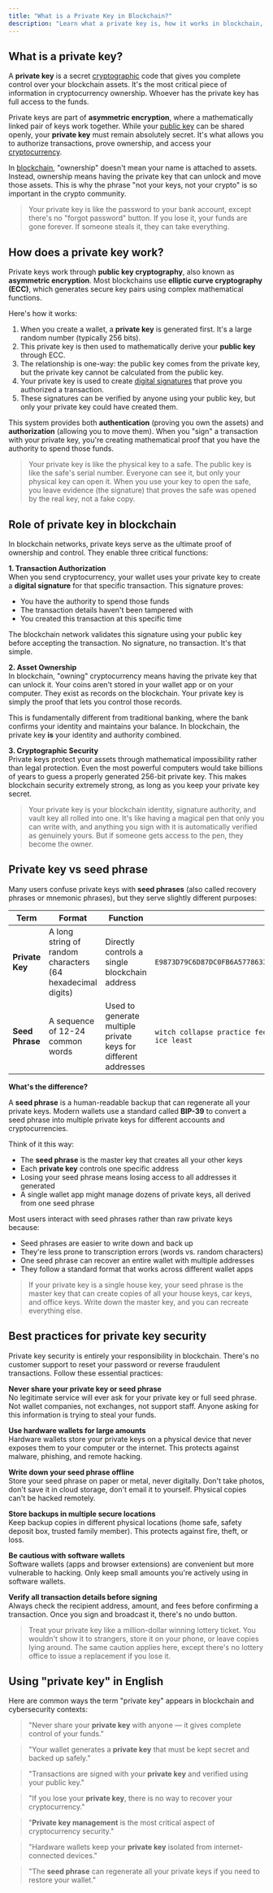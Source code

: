 ```yaml
---
title: "What is a Private Key in Blockchain?"
description: "Learn what a private key is, how it works in blockchain, its role in securing your crypto assets, and best practices for keeping it safe."
---
```


## What is a private key?

A **private key** is a secret [cryptographic](https://fluentdev.vercel.app/glossary/cryptography) code that gives you complete control over your blockchain assets. It's the most critical piece of information in cryptocurrency ownership. Whoever has the private key has full access to the funds.  

Private keys are part of **asymmetric encryption**, where a mathematically linked pair of keys work together. While your [public key](https://fluentdev.vercel.app/glossary/public-key) can be shared openly, your **private key** must remain absolutely secret. It's what allows you to authorize transactions, prove ownership, and access your [cryptocurrency](https://fluentdev.vercel.app/glossary/cryptocurrency).

In [blockchain](https://fluentdev.vercel.app/glossary/blockchain), "ownership" doesn't mean your name is attached to assets. Instead, ownership means having the private key that can unlock and move those assets. This is why the phrase "not your keys, not your crypto" is so important in the crypto community.

> Your private key is like the password to your bank account, except there's no "forgot password" button. If you lose it, your funds are gone forever. If someone steals it, they can take everything. 

## How does a private key work?

Private keys work through **public key cryptography**, also known as **asymmetric encryption**. Most blockchains use **elliptic curve cryptography (ECC)**, which generates secure key pairs using complex mathematical functions.

Here's how it works:

1. When you create a wallet, a **private key** is generated first. It's a large random number (typically 256 bits).
2. This private key is then used to mathematically derive your **public key** through ECC.
3. The relationship is one-way: the public key comes from the private key, but the private key cannot be calculated from the public key.
4. Your private key is used to create [digital signatures](https://fluentdev.vercel.app/glossary/signature) that prove you authorized a transaction.
5. These signatures can be verified by anyone using your public key, but only your private key could have created them.

This system provides both **authentication** (proving you own the assets) and **authorization** (allowing you to move them). When you "sign" a transaction with your private key, you're creating mathematical proof that you have the authority to spend those funds.

> Your private key is like the physical key to a safe. The public key is like the safe's serial number. Everyone can see it, but only your physical key can open it. When you use your key to open the safe, you leave evidence (the signature) that proves the safe was opened by the real key, not a fake copy.

## Role of private key in blockchain

In blockchain networks, private keys serve as the ultimate proof of ownership and control. They enable three critical functions:

**1. Transaction Authorization**  
When you send cryptocurrency, your wallet uses your private key to create a **digital signature** for that specific transaction. This signature proves:
- You have the authority to spend those funds
- The transaction details haven't been tampered with
- You created this transaction at this specific time

The blockchain network validates this signature using your public key before accepting the transaction. No signature, no transaction. It's that simple.

**2. Asset Ownership**  
In blockchain, "owning" cryptocurrency means having the private key that can unlock it. Your coins aren't stored in your wallet app or on your computer. They exist as records on the blockchain. Your private key is simply the proof that lets you control those records.

This is fundamentally different from traditional banking, where the bank confirms your identity and maintains your balance. In blockchain, the private key **is** your identity and authority combined.

**3. Cryptographic Security**  
Private keys protect your assets through mathematical impossibility rather than legal protection. Even the most powerful computers would take billions of years to guess a properly generated 256-bit private key. This makes blockchain security extremely strong, as long as you keep your private key secret.

> Your private key is your blockchain identity, signature authority, and vault key all rolled into one. It's like having a magical pen that only you can write with, and anything you sign with it is automatically verified as genuinely yours. But if someone gets access to the pen, they become the owner.

## Private key vs seed phrase

Many users confuse private keys with **seed phrases** (also called recovery phrases or mnemonic phrases), but they serve slightly different purposes:

| Term            | Format                                                     | Function                                                       | Example                                                                      |
| --------------- | ---------------------------------------------------------- | -------------------------------------------------------------- | ---------------------------------------------------------------------------- |
| **Private Key** | A long string of random characters (64 hexadecimal digits) | Directly controls a single blockchain address                  | `E9873D79C6D87DC0FB6A5778633389F4453213303DA61F20BD67FC233AA33262`           |
| **Seed Phrase** | A sequence of 12-24 common words                           | Used to generate multiple private keys for different addresses | `witch collapse practice feed shame open despair creek road again ice least` |

**What's the difference?**

A **seed phrase** is a human-readable backup that can regenerate all your private keys. Modern wallets use a standard called **BIP-39** to convert a seed phrase into multiple private keys for different accounts and cryptocurrencies.

Think of it this way:
- The **seed phrase** is the master key that creates all your other keys
- Each **private key** controls one specific address
- Losing your seed phrase means losing access to all addresses it generated
- A single wallet app might manage dozens of private keys, all derived from one seed phrase

Most users interact with seed phrases rather than raw private keys because:
- Seed phrases are easier to write down and back up
- They're less prone to transcription errors (words vs. random characters)
- One seed phrase can recover an entire wallet with multiple addresses
- They follow a standard format that works across different wallet apps

> If your private key is a single house key, your seed phrase is the master key that can create copies of all your house keys, car keys, and office keys. Write down the master key, and you can recreate everything else.

## Best practices for private key security

Private key security is entirely your responsibility in blockchain. There's no customer support to reset your password or reverse fraudulent transactions. Follow these essential practices:

**Never share your private key or seed phrase**  
No legitimate service will ever ask for your private key or full seed phrase. Not wallet companies, not exchanges, not support staff. Anyone asking for this information is trying to steal your funds.

**Use hardware wallets for large amounts**  
Hardware wallets store your private keys on a physical device that never exposes them to your computer or the internet. This protects against malware, phishing, and remote hacking.

**Write down your seed phrase offline**  
Store your seed phrase on paper or metal, never digitally. Don't take photos, don't save it in cloud storage, don't email it to yourself. Physical copies can't be hacked remotely.

**Store backups in multiple secure locations**  
Keep backup copies in different physical locations (home safe, safety deposit box, trusted family member). This protects against fire, theft, or loss.

**Be cautious with software wallets**  
Software wallets (apps and browser extensions) are convenient but more vulnerable to hacking. Only keep small amounts you're actively using in software wallets.

**Verify all transaction details before signing**  
Always check the recipient address, amount, and fees before confirming a transaction. Once you sign and broadcast it, there's no undo button.

> Treat your private key like a million-dollar winning lottery ticket. You wouldn't show it to strangers, store it on your phone, or leave copies lying around. The same caution applies here, except there's no lottery office to issue a replacement if you lose it.

## Using "private key" in English

Here are common ways the term "private key" appears in blockchain and cybersecurity contexts:

> "Never share your **private key** with anyone — it gives complete control of your funds."

> "Your wallet generates a **private key** that must be kept secret and backed up safely."

> "Transactions are signed with your **private key** and verified using your public key."

> "If you lose your **private key**, there is no way to recover your cryptocurrency."

> "**Private key management** is the most critical aspect of cryptocurrency security."

> "Hardware wallets keep your **private key** isolated from internet-connected devices."

> "The **seed phrase** can regenerate all your private keys if you need to restore your wallet."